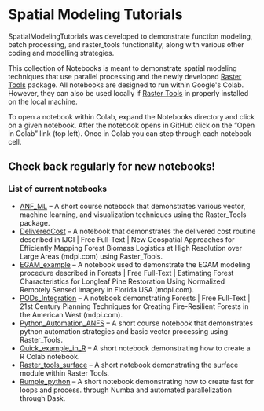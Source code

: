 # Spatial Modeling Tutorials
SpatialModelingTutorials was developed to demonstrate function modeling, batch processing, and raster_tools functionality, along with various other coding and modelling strategies.

This collection of Notebooks is meant to demonstrate spatial modeling techniques that use parallel processing and the newly developed [Raster Tools](https://github.com/UM-RMRS/raster_tools) package. All notebooks are designed to run within Google's Colab. However, they can also be used locally if [Raster Tools](https://github.com/UM-RMRS/raster_tools) in properly installed on the local machine.

To open a notebook within Colab, expand the Notebooks directory and click on a given notebook. After the notebook opens in GitHub click on the “Open in Colab” link (top left). Once in Colab you can step through each notebook cell.

## Check back regularly for new notebooks!

### List of current notebooks

- [ANF_ML](/Notebooks/ANF_ML.ipynb) – A short course notebook that demonstrates various vector, machine learning, and visualization techniques using the Raster_Tools package.
- [DeliveredCost](/Notebooks/DeliveredCost.ipynb) – A notebook that demonstrates the delivered cost routine described in IJGI | Free Full-Text | New Geospatial Approaches for Efficiently Mapping Forest Biomass Logistics at High Resolution over Large Areas (mdpi.com) using Raster_Tools.
- [EGAM_example](/Notebooks/EGAM_example.ipynb) – A notebook used to demonstrate the EGAM modeling procedure described in Forests | Free Full-Text | Estimating Forest Characteristics for Longleaf Pine Restoration Using Normalized Remotely Sensed Imagery in Florida USA (mdpi.com).
- [PODs_Integration](/Notebooks/PODs_Integration.ipynb) – A notebook demonstrating Forests | Free Full-Text | 21st Century Planning Techniques for Creating Fire-Resilient Forests in the American West (mdpi.com).
- [Python_Automation_ANFS](/Notebooks/Python_Automation_ANFS.ipynb) – A short course notebook that demonstrates python automation strategies and basic vector processing using Raster_Tools.
- [Quick_example_in_R](/Notebooks/quick_example_in_R.ipynb) – A short notebook demonstrating how to create a R Colab notebook.
- [Raster_tools_surface](/Notebooks/raster_tools_surface.ipynb) – A short notebook demonstrating the surface module within Raster Tools.
- [Rumple_python](/Notebooks/rumple_python.ipynb) – A short notebook demonstrating how to create fast for loops and process. through Numba and automated parallelization through Dask.
